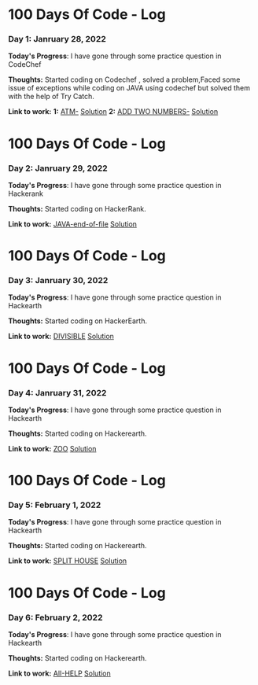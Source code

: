 # 100 Days Of Code - Log

### Day 1: Janruary 28, 2022 
**Today's Progress**: I have gone through some practice question in CodeChef

**Thoughts:** Started coding on Codechef , solved a problem,Faced some issue of exceptions while coding on JAVA using codechef but solved them with the help of Try Catch.

**Link to work:**
**1:** [ATM-](https://www.codechef.com/problems/HS08TEST)  [Solution](https://www.codechef.com/viewsolution/57258004)
**2:** [ADD TWO NUMBERS-](https://www.codechef.com/problems/FLOW001)  [Solution](https://www.codechef.com/viewsolution/57259965)

# 100 Days Of Code - Log

### Day 2: Janruary 29, 2022 
**Today's Progress**: I have gone through some practice question in Hackerank

**Thoughts:** Started coding on HackerRank.

**Link to work:**
[JAVA-end-of-file](https://www.hackerrank.com/challenges/java-end-of-file/problem?isFullScreen=true)  [Solution](https://www.hackerrank.com/challenges/java-end-of-file/problem?isFullScreen=true)


# 100 Days Of Code - Log

### Day 3: Janruary 30, 2022 
**Today's Progress**: I have gone through some practice question in Hackearth

**Thoughts:** Started coding on HackerEarth.

**Link to work:**
[DIVISIBLE](https://www.hackerearth.com/practice/basic-programming/input-output/basics-of-input-output/practice-problems/algorithm/divisibe-or-2d8e196a/)  [Solution](https://www.hackerearth.com/submission/68543196/)

# 100 Days Of Code - Log

### Day 4: Janruary 31, 2022 
**Today's Progress**: I have gone through some practice question in Hackearth

**Thoughts:** Started coding on Hackerearth.

**Link to work:**
[ZOO](https://www.hackerearth.com/practice/basic-programming/input-output/basics-of-input-output/practice-problems/algorithm/is-zoo-f6f309e7/)  [Solution](https://www.hackerearth.com/submission/68606080/)

# 100 Days Of Code - Log

### Day 5: February 1, 2022 
**Today's Progress**: I have gone through some practice question in Hackearth

**Thoughts:** Started coding on Hackerearth.

**Link to work:**
[SPLIT HOUSE](https://www.hackerearth.com/practice/basic-programming/input-output/basics-of-input-output/practice-problems/algorithm/split-house-547be0e9/)  [Solution](https://www.hackerearth.com/submission/68632220/)  

# 100 Days Of Code - Log

### Day 6: February 2, 2022 
**Today's Progress**: I have gone through some practice question in Hackearth

**Thoughts:** Started coding on Hackerearth.

**Link to work:**
[AlI-HELP](https://www.hackerearth.com/practice/basic-programming/input-output/basics-of-input-output/practice-problems/algorithm/cartag-948c2b02/)  [Solution](https://www.hackerearth.com/submission/68656051/)  

